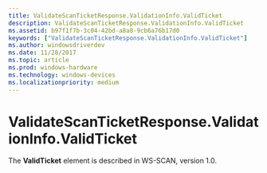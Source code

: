 ```yaml
---
title: ValidateScanTicketResponse.ValidationInfo.ValidTicket
description: ValidateScanTicketResponse.ValidationInfo.ValidTicket
ms.assetid: b97f1f7b-3c04-42bd-a8a8-9cb6a76b17d0
keywords: ["ValidateScanTicketResponse.ValidationInfo.ValidTicket"]
ms.author: windowsdriverdev
ms.date: 11/28/2017
ms.topic: article
ms.prod: windows-hardware
ms.technology: windows-devices
ms.localizationpriority: medium
---
```


# ValidateScanTicketResponse.ValidationInfo.ValidTicket


The **ValidTicket** element is described in WS-SCAN, version 1.0.

 

 





